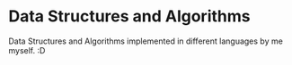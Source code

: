 # Data Structures and Algorithms
Data Structures and Algorithms implemented in different languages by me myself. :D
